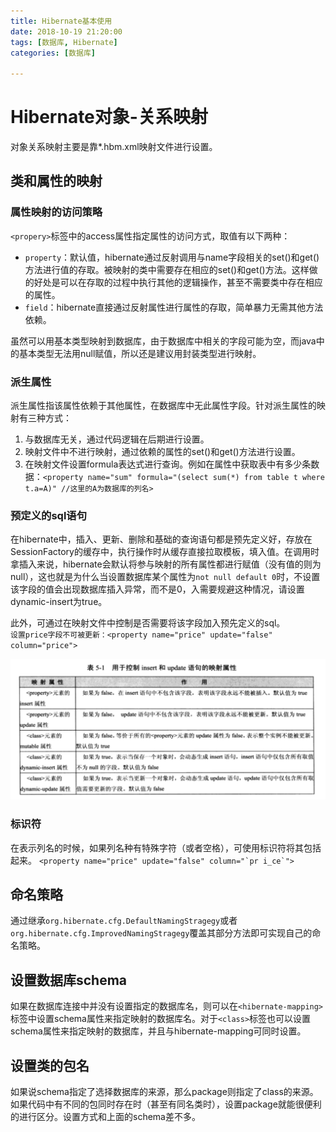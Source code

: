 ```yaml
---
title: Hibernate基本使用
date: 2018-10-19 21:20:00
tags: [数据库, Hibernate]
categories: [数据库]

---
```


# Hibernate对象-关系映射
对象关系映射主要是靠*.hbm.xml映射文件进行设置。
## 类和属性的映射
### 属性映射的访问策略
`<propery>`标签中的access属性指定属性的访问方式，取值有以下两种：  

* `property`：默认值，hibernate通过反射调用与name字段相关的set()和get()方法进行值的存取。被映射的类中需要存在相应的set()和get()方法。这样做的好处是可以在存取的过程中执行其他的逻辑操作，甚至不需要类中存在相应的属性。
* `field`：hibernate直接通过反射属性进行属性的存取，简单暴力无需其他方法依赖。  

虽然可以用基本类型映射到数据库，由于数据库中相关的字段可能为空，而java中的基本类型无法用null赋值，所以还是建议用封装类型进行映射。

<!--more-->

### 派生属性
派生属性指该属性依赖于其他属性，在数据库中无此属性字段。针对派生属性的映射有三种方式：  

1. 与数据库无关，通过代码逻辑在后期进行设置。
2. 映射文件中不进行映射，通过依赖的属性的set()和get()方法进行设置。
3. 在映射文件设置formula表达式进行查询。例如在属性中获取表中有多少条数据：`<property name="sum" formula="(select sum(*) from table t where t.a=A)" //这里的A为数据库的列名>`

### 预定义的sql语句
在hibernate中，插入、更新、删除和基础的查询语句都是预先定义好，存放在SessionFactory的缓存中，执行操作时从缓存直接拉取模板，填入值。在调用时拿插入来说，hibernate会默认将参与映射的所有属性都进行赋值（没有值的则为null），这也就是为什么当设置数据库某个属性为`not null default 0`时，不设置该字段的值会出现数据库插入异常，而不是0，入需要规避这种情况，请设置dynamic-insert为true。  

此外，可通过在映射文件中控制是否需要将该字段加入预先定义的sql。  
`设置price字段不可被更新：<property name="price" update="false" column="price">`  

![映射属性](https://raw.githubusercontent.com/wxaaaa/img/master/hibernate_attribute_mapping.png)
### 标识符
在表示列名的时候，如果列名种有特殊字符（或者空格），可使用标识符将其包括起来。
```<property name="price" update="false" column="`pr i_ce`">```
## 命名策略
通过继承`org.hibernate.cfg.DefaultNamingStragegy`或者`org.hibernate.cfg.ImprovedNamingStragegy`覆盖其部分方法即可实现自己的命名策略。
## 设置数据库schema
如果在数据库连接中并没有设置指定的数据库名，则可以在`<hibernate-mapping>`标签中设置schema属性来指定映射的数据库名。对于`<class>`标签也可以设置schema属性来指定映射的数据库，并且与hibernate-mapping可同时设置。
## 设置类的包名
如果说schema指定了选择数据库的来源，那么package则指定了class的来源。如果代码中有不同的包同时存在时（甚至有同名类时），设置package就能很便利的进行区分。设置方式和上面的schema差不多。
